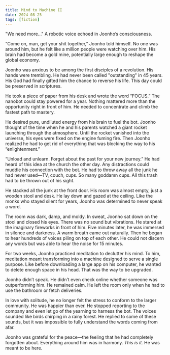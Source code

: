 ```yaml
---
title: Mind to Machine II
date: 2024-08-25
tags: [fiction]
---
```


"We need more..." A robotic voice echoed in Joonho’s consciousness.

“Come on, man, get your shit together,” Joonho told himself. No one was around him, but he felt like a million people were watching over him. His brain had become a gold mine, potentially large enough to reshape the global economy.

Joonho was anxious to be among the first disciples of a revolution. His hands were trembling. He had never been called "outstanding" in 45 years. His God had finally gifted him the chance to reverse his life. This day could be preserved in scriptures.

He took a piece of paper from his desk and wrote the word “FOCUS.” The nanobot could stay powered for a year. Nothing mattered more than the opportunity right in front of him. He needed to concentrate and climb the fastest path to mastery.

He desired pure, undiluted energy from his brain to fuel the bot. Joonho thought of the time when he and his parents watched a giant rocket launching through the atmosphere. Until the rocket vanished into the universe, his eyes were fixed on the engine fuming fire. Then Joonho realized he had to get rid of everything that was blocking the way to his “enlightenment.”

“Unload and unlearn. Forget about the past for your new journey.” He had heard of this idea at the church the other day. Any distractions could muddle his connection with the bot. He had to throw away all the junk he had never used—TV, couch, cups. So many goddamn cups. All this trash had to be thrown out of his sight.

He stacked all the junk at the front door. His room was almost empty, just a wooden stool and desk. He lay down and gazed at the ceiling. Like the monks who stayed silent for years, Joonho was determined to never speak a word.

The room was dark, damp, and moldy. In sweat, Joonho sat down on the stool and closed his eyes. There was no sound but vibrations. He stared at the imaginary fireworks in front of him. Five minutes later, he was immersed in silence and darkness. A warm breath came out naturally. Then he began to hear hundreds of voices piling on top of each other. He could not discern any words but was able to hear the noise for 15 minutes.

For two weeks, Joonho practiced meditation to declutter his mind. To him, meditation meant transforming into a machine designed to serve a single purpose. Like before downloading a large app on his computer, he wanted to delete enough space in his head. That was the way to be upgraded.

Joonho didn’t speak. He didn’t even check online whether someone was outperforming him. He remained calm. He left the room only when he had to use the bathroom or fetch deliveries.

In love with solitude, he no longer felt the stress to conform to the larger community. He was happier than ever. He stopped reporting to the company and even let go of the yearning to harness the bot. The voices sounded like birds chirping in a rainy forest. He replied to some of these sounds, but it was impossible to fully understand the words coming from afar.

Joonho was grateful for the peace—the feeling that he had completely forgotten about. Everything around him was in harmony. *This is it.* He was meant to be here.